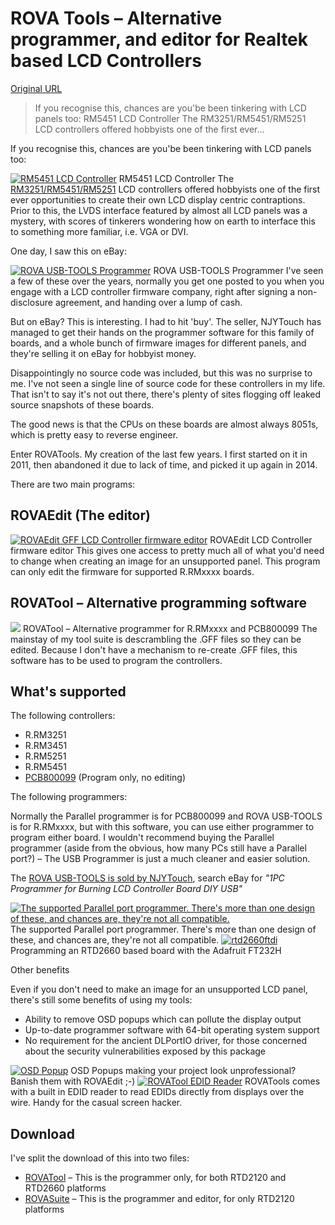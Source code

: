 # ROVA Tools – Alternative programmer, and editor for Realtek based LCD Controllers

[Original URL](http://tech.mattmillman.com/lcd/rovatools/)

> If you recognise this, chances are you'be been tinkering with LCD panels too: RM5451 LCD Controller The RM3251/RM5451/RM5251 LCD controllers offered hobbyists one of the first ever...

If you recognise this, chances are you'be been tinkering with LCD panels too:

[![RM5451 LCD Controller](http://techmattmillman.s3.amazonaws.com/wp-content/uploads/2014/05/rm5451.jpg)](http://techmattmillman.s3.amazonaws.com/wp-content/uploads/2014/05/rm5451.jpg) RM5451 LCD Controller The [RM3251/RM5451/RM5251](http://tech.mattmillman.com/lcd/rm5251/) LCD controllers offered hobbyists one of the first ever opportunities to create their own LCD display centric contraptions. Prior to this, the LVDS interface featured by almost all LCD panels was a mystery, with scores of tinkerers wondering how on earth to interface this to something more familiar, i.e. VGA or DVI.

One day, I saw this on eBay:

[![ROVA USB-TOOLS Programmer](http://techmattmillman.s3.amazonaws.com/wp-content/uploads/2014/05/rova_usb_tool-800x465.jpg)](http://techmattmillman.s3.amazonaws.com/wp-content/uploads/2014/05/rova_usb_tool.jpg) ROVA USB-TOOLS Programmer I've seen a few of these over the years, normally you get one posted to you when you engage with a LCD controller firmware company, right after signing a non-disclosure agreement, and handing over a lump of cash.

But on eBay? This is interesting. I had to hit 'buy'. The seller, NJYTouch has managed to get their hands on the programmer software for this family of boards, and a whole bunch of firmware images for different panels, and they're selling it on eBay for hobbyist money.

Disappointingly no source code was included, but this was no surprise to me. I've not seen a single line of source code for these controllers in my life. That isn't to say it's not out there, there's plenty of sites flogging off leaked source snapshots of these boards.

The good news is that the CPUs on these boards are almost always 8051s, which is pretty easy to reverse engineer.

Enter ROVATools. My creation of the last few years. I first started on it in 2011, then abandoned it due to lack of time, and picked it up again in 2014.

There are two main programs:

## ROVAEdit (The editor)

[![ROVAEdit GFF LCD Controller firmware editor](http://techmattmillman.s3.amazonaws.com/wp-content/uploads/2014/05/ROVAEdit.png)](http://techmattmillman.s3.amazonaws.com/wp-content/uploads/2014/05/ROVAEdit.png) ROVAEdit LCD Controller firmware editor This gives one access to pretty much all of what you'd need to change when creating an image for an unsupported panel. This program can only edit the firmware for supported R.RMxxxx boards.

## ROVATool – Alternative programming software

[![](http://techmattmillman.s3.amazonaws.com/wp-content/uploads/2014/05/ROVATool2.png)](http://techmattmillman.s3.amazonaws.com/wp-content/uploads/2014/05/ROVATool2.png) ROVATool – Alternative programmer for R.RMxxxx and PCB800099 The mainstay of my tool suite is descrambling the .GFF files so they can be edited. Because I don't have a mechanism to re-create .GFF files, this software has to be used to program the controllers.

## What's supported

The following controllers:

- R.RM3251
- R.RM3451
- R.RM5251
- R.RM5451
- [PCB800099](http://tech.mattmillman.com/lcd/pcb800099/) (Program only, no editing)

The following programmers:

Normally the Parallel programmer is for PCB800099 and ROVA USB-TOOLS is for R.RMxxxx, but with this software, you can use either programmer to program either board. I wouldn't recommend buying the Parallel programmer (aside from the obvious, how many PCs still have a Parallel port?) – The USB Programmer is just a much cleaner and easier solution.

The [ROVA USB-TOOLS is sold by NJYTouch](http://www.njytouch.com/NJY-Programming-Tool-Kit-For-USB-Port.htm), search eBay for _"1PC Programmer for Burning LCD Controller Board DIY USB"_

[![The supported Parallel port programmer. There's more than one design of these, and chances are, they're not all compatible.](http://techmattmillman.s3.amazonaws.com/wp-content/uploads/2014/05/DSC_9552-800x490.jpg)](http://techmattmillman.s3.amazonaws.com/wp-content/uploads/2014/05/DSC_9552.jpg) The supported Parallel port programmer. There's more than one design of these, and chances are, they're not all compatible. [![rtd2660ftdi](http://techmattmillman.s3.amazonaws.com/wp-content/uploads/2015/09/rtd2660ftdi.jpg)](http://techmattmillman.s3.amazonaws.com/wp-content/uploads/2015/09/rtd2660ftdi.jpg) Programming an RTD2660 based board with the Adafruit FT232H 

<span>Other benefits</span>

Even if you don't need to make an image for an unsupported LCD panel, there's still some benefits of using my tools:

- Ability to remove OSD popups which can pollute the display output
- Up-to-date programmer software with 64-bit operating system support
- No requirement for the ancient DLPortIO driver, for those concerned about the security vulnerabilities exposed by this package

[![OSD Popup](http://techmattmillman.s3.amazonaws.com/wp-content/uploads/2014/05/dviin1.jpg)](http://techmattmillman.s3.amazonaws.com/wp-content/uploads/2014/05/dviin1.jpg) OSD Popups making your project look unprofessional? Banish them with ROVAEdit ;-) [![ROVATool EDID Reader](http://techmattmillman.s3.amazonaws.com/wp-content/uploads/2014/05/edidreader.png)](http://techmattmillman.s3.amazonaws.com/wp-content/uploads/2014/05/edidreader.png) ROVATools comes with a built in EDID reader to read EDIDs directly from displays over the wire. Handy for the casual screen hacker.

## Download

I've split the download of this into two files:

- [ROVATool](http://tech.mattmillman.com/wp-content/files/rovatool_v2.0.zip) – This is the programmer only, for both RTD2120 and RTD2660 platforms
- [ROVASuite](http://tech.mattmillman.com/wp-content/files/rovasuite_v1.0.zip) – This is the programmer and editor, for only RTD2120 platforms

